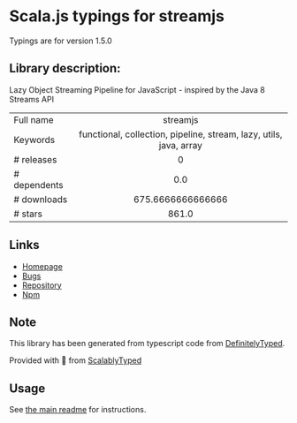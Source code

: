 
# Scala.js typings for streamjs

Typings are for version 1.5.0

## Library description:
Lazy Object Streaming Pipeline for JavaScript - inspired by the Java 8 Streams API

|                    |                 |
| ------------------ | :-------------: |
| Full name          | streamjs |
| Keywords           | functional, collection, pipeline, stream, lazy, utils, java, array |
| # releases         | 0 |
| # dependents       | 0.0 |
| # downloads        | 675.6666666666666 |
| # stars            | 861.0 |

## Links
- [Homepage](https://github.com/winterbe/streamjs)
- [Bugs](https://github.com/winterbe/streamjs/issues)
- [Repository](https://github.com/winterbe/streamjs)
- [Npm](https://www.npmjs.com/package/streamjs)
    


## Note
This library has been generated from typescript code from [DefinitelyTyped](https://definitelytyped.org).

Provided with :purple_heart: from [ScalablyTyped](https://github.com/oyvindberg/ScalablyTyped)

## Usage
See [the main readme](../../readme.md) for instructions.



